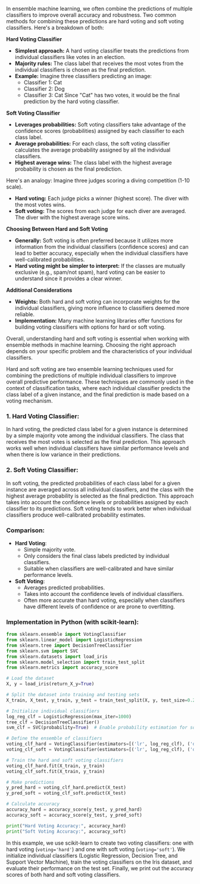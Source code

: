 In ensemble machine learning, we often combine the predictions of multiple classifiers to improve overall accuracy and robustness.  Two common methods for combining these predictions are hard voting and soft voting classifiers. Here's a breakdown of both:

**Hard Voting Classifier**

* **Simplest approach:**  A hard voting classifier treats the predictions from individual classifiers like votes in an election.
* **Majority rules:** The class label that receives the most votes from the individual classifiers is chosen as the final prediction.
* **Example:** Imagine three classifiers predicting an image:
    * Classifier 1: Cat
    * Classifier 2: Dog
    * Classifier 3: Cat
    Since "Cat" has two votes, it would be the final prediction by the hard voting classifier.

**Soft Voting Classifier**

* **Leverages probabilities:**  Soft voting classifiers take advantage of the confidence scores (probabilities) assigned by each classifier to each class label. 
* **Average probabilities:**  For each class, the soft voting classifier calculates the average probability assigned by all the individual classifiers. 
* **Highest average wins:** The class label with the highest average probability is chosen as the final prediction. 

Here's an analogy: Imagine three judges scoring a diving competition (1-10 scale).

* **Hard voting:** Each judge picks a winner (highest score). The diver with the most votes wins.
* **Soft voting:** The scores from each judge for each diver are averaged. The diver with the highest average score wins.

**Choosing Between Hard and Soft Voting**

* **Generally:** Soft voting is often preferred because it utilizes more information from the individual classifiers (confidence scores) and can lead to better accuracy, especially when the individual classifiers have well-calibrated probabilities.
* **Hard voting might be simpler to interpret:**  If the classes are mutually exclusive (e.g., spam/not spam), hard voting can be easier to understand since it provides a clear winner.

**Additional Considerations**

* **Weights:** Both hard and soft voting can incorporate weights for the individual classifiers, giving more influence to classifiers deemed more reliable.
* **Implementation:** Many machine learning libraries offer functions for building voting classifiers with options for hard or soft voting.

Overall, understanding hard and soft voting is essential when working with ensemble methods in machine learning. Choosing the right approach depends on your specific problem and the characteristics of your individual classifiers. 

Hard and soft voting are two ensemble learning techniques used for combining the predictions of multiple individual classifiers to improve overall predictive performance. These techniques are commonly used in the context of classification tasks, where each individual classifier predicts the class label of a given instance, and the final prediction is made based on a voting mechanism.

### 1. Hard Voting Classifier:
In hard voting, the predicted class label for a given instance is determined by a simple majority vote among the individual classifiers. The class that receives the most votes is selected as the final prediction. This approach works well when individual classifiers have similar performance levels and when there is low variance in their predictions.

### 2. Soft Voting Classifier:
In soft voting, the predicted probabilities of each class label for a given instance are averaged across all individual classifiers, and the class with the highest average probability is selected as the final prediction. This approach takes into account the confidence levels or probabilities assigned by each classifier to its predictions. Soft voting tends to work better when individual classifiers produce well-calibrated probability estimates.

### Comparison:
- **Hard Voting**:
  - Simple majority vote.
  - Only considers the final class labels predicted by individual classifiers.
  - Suitable when classifiers are well-calibrated and have similar performance levels.
- **Soft Voting**:
  - Averages predicted probabilities.
  - Takes into account the confidence levels of individual classifiers.
  - Often more accurate than hard voting, especially when classifiers have different levels of confidence or are prone to overfitting.

### Implementation in Python (with scikit-learn):

```python
from sklearn.ensemble import VotingClassifier
from sklearn.linear_model import LogisticRegression
from sklearn.tree import DecisionTreeClassifier
from sklearn.svm import SVC
from sklearn.datasets import load_iris
from sklearn.model_selection import train_test_split
from sklearn.metrics import accuracy_score

# Load the dataset
X, y = load_iris(return_X_y=True)

# Split the dataset into training and testing sets
X_train, X_test, y_train, y_test = train_test_split(X, y, test_size=0.2, random_state=42)

# Initialize individual classifiers
log_reg_clf = LogisticRegression(max_iter=1000)
tree_clf = DecisionTreeClassifier()
svm_clf = SVC(probability=True)  # Enable probability estimation for soft voting

# Define the ensemble of classifiers
voting_clf_hard = VotingClassifier(estimators=[('lr', log_reg_clf), ('dt', tree_clf), ('svm', svm_clf)], voting='hard')
voting_clf_soft = VotingClassifier(estimators=[('lr', log_reg_clf), ('dt', tree_clf), ('svm', svm_clf)], voting='soft')

# Train the hard and soft voting classifiers
voting_clf_hard.fit(X_train, y_train)
voting_clf_soft.fit(X_train, y_train)

# Make predictions
y_pred_hard = voting_clf_hard.predict(X_test)
y_pred_soft = voting_clf_soft.predict(X_test)

# Calculate accuracy
accuracy_hard = accuracy_score(y_test, y_pred_hard)
accuracy_soft = accuracy_score(y_test, y_pred_soft)

print("Hard Voting Accuracy:", accuracy_hard)
print("Soft Voting Accuracy:", accuracy_soft)
```

In this example, we use scikit-learn to create two voting classifiers: one with hard voting (`voting='hard'`) and one with soft voting (`voting='soft'`). We initialize individual classifiers (Logistic Regression, Decision Tree, and Support Vector Machine), train the voting classifiers on the Iris dataset, and evaluate their performance on the test set. Finally, we print out the accuracy scores of both hard and soft voting classifiers.
